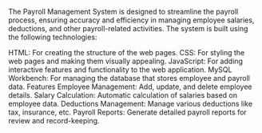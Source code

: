 The Payroll Management System is designed to streamline the payroll process, ensuring accuracy and efficiency in managing employee salaries, deductions, and other payroll-related activities. The system is built using the following technologies:

HTML: For creating the structure of the web pages.
CSS: For styling the web pages and making them visually appealing.
JavaScript: For adding interactive features and functionality to the web application.
MySQL Workbench: For managing the database that stores employee and payroll data.
Features
Employee Management: Add, update, and delete employee details.
Salary Calculation: Automatic calculation of salaries based on employee data.
Deductions Management: Manage various deductions like tax, insurance, etc.
Payroll Reports: Generate detailed payroll reports for review and record-keeping.
